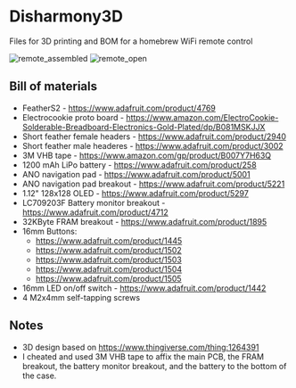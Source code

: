 # Disharmony3D
Files for 3D printing and BOM for a homebrew WiFi remote control

![remote_assembled](https://github.com/apendley/Disharmony3D/assets/1042513/2137c34b-b2d9-4823-a081-19663f783058)
![remote_open](https://github.com/apendley/Disharmony3D/assets/1042513/6de94f3c-cae9-4cdd-b8ed-aa72f7bc03ac)

Bill of materials
-

* FeatherS2 - https://www.adafruit.com/product/4769
* Electrocookie proto board - https://www.amazon.com/ElectroCookie-Solderable-Breadboard-Electronics-Gold-Plated/dp/B081MSKJJX
* Short feather female headers - https://www.adafruit.com/product/2940
* Short feather male headeres - https://www.adafruit.com/product/3002
* 3M VHB tape - https://www.amazon.com/gp/product/B007Y7H63Q
* 1200 mAh LiPo battery - https://www.adafruit.com/product/258
* ANO navigation pad - https://www.adafruit.com/product/5001
* ANO navigation pad breakout - https://www.adafruit.com/product/5221
* 1.12" 128x128 OLED - https://www.adafruit.com/product/5297
* LC709203F Battery monitor breakout - https://www.adafruit.com/product/4712
* 32KByte FRAM breakout - https://www.adafruit.com/product/1895
* 16mm Buttons: 
	- https://www.adafruit.com/product/1445
	- https://www.adafruit.com/product/1502
	- https://www.adafruit.com/product/1503	
	- https://www.adafruit.com/product/1504	
	- https://www.adafruit.com/product/1505
* 16mm LED on/off switch - https://www.adafruit.com/product/1442
* 4 M2x4mm self-tapping screws

Notes
-
* 3D design based on https://www.thingiverse.com/thing:1264391
* I cheated and used 3M VHB tape to affix the main PCB, the FRAM breakout, the battery monitor breakout, and the battery to the bottom of the case.
